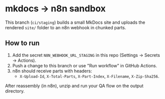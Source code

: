 # mkdocs → n8n sandbox

This branch (`ci/staging`) builds a small MkDocs site and uploads the rendered
`site/` folder to an n8n webhook in chunked parts.

## How to run
1) Add the secret `N8N_WEBHOOK_URL_STAGING` in this repo (Settings → Secrets → Actions).
2) Push a change to this branch or use "Run workflow" in GitHub Actions.
3) n8n should receive parts with headers:
   - `X-Upload-Id`, `X-Total-Parts`, `X-Part-Index`, `X-Filename`, `X-Zip-Sha256`.

After reassembly (in n8n), unzip and run your QA flow on the output directory.
